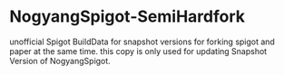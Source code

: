 # NogyangSpigot-SemiHardfork

unofficial Spigot BuildData for snapshot versions for forking spigot and paper at the same time.
this copy is only used for updating Snapshot Version of NogyangSpigot.
